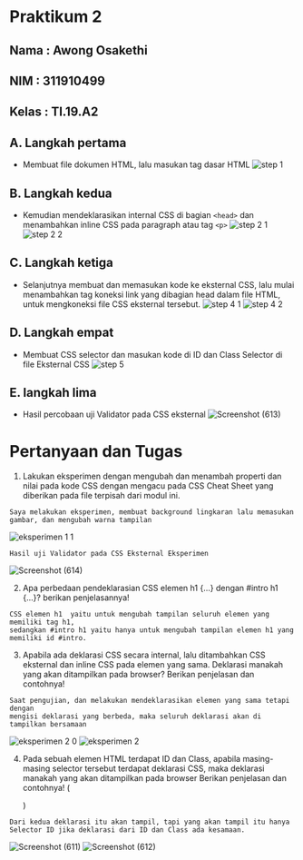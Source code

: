 # Praktikum 2
## Nama  : Awong Osakethi 
## NIM   : 311910499
## Kelas : TI.19.A2

## A. Langkah pertama
- Membuat file dokumen HTML, lalu masukan tag dasar HTML
![step 1](https://user-images.githubusercontent.com/56240483/113546828-f93e7900-9616-11eb-87a5-6d55a4d5b570.png)

## B. Langkah kedua
- Kemudian mendeklarasikan internal CSS di bagian `<head>` dan menambahkan inline CSS pada paragraph atau tag `<p>`
![step 2 1](https://user-images.githubusercontent.com/56240483/113546834-f9d70f80-9616-11eb-9cf9-5c5041f287f3.png)
![step 2 2](https://user-images.githubusercontent.com/56240483/113546837-fb083c80-9616-11eb-974e-99f4cbe66407.png)

## C. Langkah ketiga
- Selanjutnya membuat dan memasukan kode ke eksternal CSS, lalu mulai menambahkan tag koneksi link yang dibagian head dalam file HTML, untuk mengkoneksi file CSS eksternal tersebut.
![step 4 1](https://user-images.githubusercontent.com/56240483/113546821-f6438880-9616-11eb-856e-e1d521c80ae5.png)
![step 4 2](https://user-images.githubusercontent.com/56240483/113546824-f80d4c00-9616-11eb-8afc-5f69440b2fa1.png)
  
## D. Langkah empat
- Membuat CSS selector dan masukan kode di ID dan Class Selector di file Eksternal CSS
![step 5](https://user-images.githubusercontent.com/56240483/113546826-f8a5e280-9616-11eb-91af-91d5c35a23b8.png)

## E. langkah lima
- Hasil percobaan uji Validator pada CSS eksternal
![Screenshot (613)](https://user-images.githubusercontent.com/56240483/113548397-a7e3b900-9619-11eb-95d3-edaaa1ca6726.png)

# Pertanyaan dan Tugas
1. Lakukan eksperimen dengan mengubah dan menambah properti dan nilai pada kode CSS dengan mengacu pada CSS Cheat Sheet yang diberikan pada file terpisah dari modul ini.
```
Saya melakukan eksperimen, membuat background lingkaran lalu memasukan gambar, dan mengubah warna tampilan
```
![eksperimen 1 1](https://user-images.githubusercontent.com/56240483/113548936-a797ed80-961a-11eb-8b1c-811ba606d972.png)
```
Hasil uji Validator pada CSS Eksternal Eksperimen
```
![Screenshot (614)](https://user-images.githubusercontent.com/56240483/113555046-7ae8d380-9624-11eb-959a-30146e283ac9.png)

2. Apa perbedaan pendeklarasian CSS elemen h1 {...} dengan #intro h1 {...}? berikan penjelasannya!
```
CSS elemen h1  yaitu untuk mengubah tampilan seluruh elemen yang memiliki tag h1,
sedangkan #intro h1 yaitu hanya untuk mengubah tampilan elemen h1 yang memiliki id #intro.
```

3. Apabila ada deklarasi CSS secara internal, lalu ditambahkan CSS eksternal dan inline CSS pada elemen yang sama. Deklarasi manakah yang akan ditampilkan pada browser? Berikan penjelasan dan contohnya!
```
Saat pengujian, dan melakukan mendeklarasikan elemen yang sama tetapi dengan 
mengisi deklarasi yang berbeda, maka seluruh deklarasi akan di tampilkan bersamaan 
```
![eksperimen 2 0](https://user-images.githubusercontent.com/56240483/113548939-a961b100-961a-11eb-92a4-03e05b854f92.png)
![eksperimen 2](https://user-images.githubusercontent.com/56240483/113549954-7a4c3f00-961c-11eb-816f-c609001ea882.png)

4. Pada sebuah elemen HTML terdapat ID dan Class, apabila masing-masing selector tersebut terdapat deklarasi CSS, maka deklarasi manakah yang akan ditampilkan pada browser Berikan penjelasan dan contohnya! ( <p id="paragraf-1" class="text-paragraf"> )
```
Dari kedua deklarasi itu akan tampil, tapi yang akan tampil itu hanya 
Selector ID jika deklarasi dari ID dan Class ada kesamaan.
```
![Screenshot (611)](https://user-images.githubusercontent.com/56240483/113549970-7fa98980-961c-11eb-96b7-25797a874535.png)
![Screenshot (612)](https://user-images.githubusercontent.com/56240483/113549890-61dc2480-961c-11eb-9e6c-3c3c648f9891.png)
